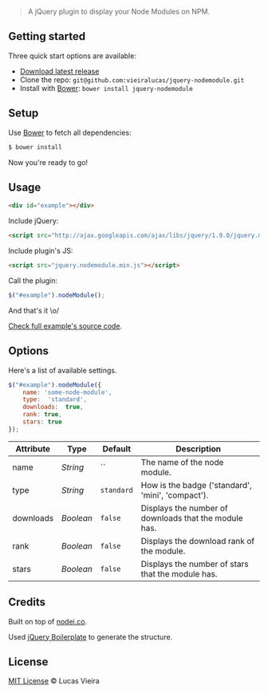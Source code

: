 > A jQuery plugin to display your Node Modules on NPM.

## Getting started

Three quick start options are available:

* [Download latest release](https://github.com/vieiralucas/jquery-nodemodule/releases)
* Clone the repo: `git@github.com:vieiralucas/jquery-nodemodule.git`
* Install with [Bower](http://bower.io): `bower install jquery-nodemodule`

## Setup

Use [Bower](http://bower.io) to fetch all dependencies:

```sh
$ bower install
```

Now you're ready to go!

## Usage

```html
<div id="example"></div>
```

Include jQuery:

```html
<script src="http://ajax.googleapis.com/ajax/libs/jquery/1.9.0/jquery.min.js"></script>
```

Include plugin's JS:

```html
<script src="jquery.nodemodule.min.js"></script>
```

Call the plugin:

```javascript
$("#example").nodeModule();
```

And that's it \o/

[Check full example's source code](https://github.com/vieiralucas/jquery-nodemodule/blob/master/demo/index.html).

## Options

Here's a list of available settings.

```javascript
$("#example").nodeModule({
    name: 'some-node-module',
    type:  'standard',
    downloads:  true,
    rank: true,
    stars: true
});
```

| Attribute | Type      | Default    | Description                                           |
|-----------|-----------|------------|-------------------------------------------------------|
| name      | *String*  | ``         | The name of the node module.                          |
| type      | *String*  | `standard` | How is the badge ('standard', 'mini', 'compact').     |
| downloads | *Boolean* | `false`    | Displays the number of downloads that the module has. |
| rank      | *Boolean* | `false`    | Displays the download rank of the module.             |
| stars     | *Boolean* | `false`    | Displays the number of stars that the module has.     |


## Credits


Built on top of [nodei.co](https://github.com/rvagg/nodei.co).

Used [jQuery Boilerplate](http://jqueryboilerplate.com) to generate the structure.


## License

[MIT License](http://vieiralucas.mit-license.org/) © Lucas Vieira